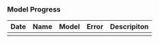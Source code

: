 ### Model Progress

| Date | Name | Model |  Error | Descripiton |
|---|---|---|---|-------|
| | | | |
